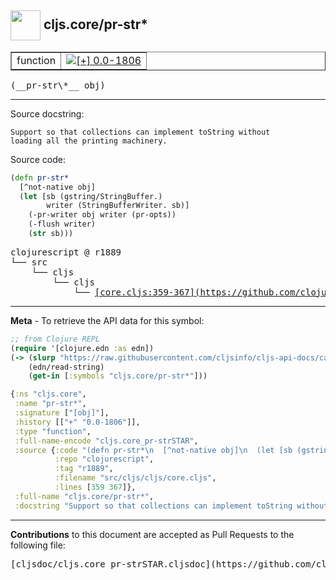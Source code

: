 ## <img width="48px" valign="middle" src="http://i.imgur.com/Hi20huC.png"> cljs.core/pr-str\*

 <table border="1">
<tr>

<td>function</td>
<td><a href="https://github.com/cljsinfo/cljs-api-docs/tree/0.0-1806"><img valign="middle" alt="[+] 0.0-1806" src="https://img.shields.io/badge/+-0.0--1806-lightgrey.svg"></a> </td>
</tr>
</table>

 <samp>
(__pr-str\*__ obj)<br>
</samp>

---




Source docstring:

```
Support so that collections can implement toString without
loading all the printing machinery.
```

Source code:

```clj
(defn pr-str*
  [^not-native obj]
  (let [sb (gstring/StringBuffer.)
        writer (StringBufferWriter. sb)]
    (-pr-writer obj writer (pr-opts))
    (-flush writer)
    (str sb)))
```

 <pre>
clojurescript @ r1889
└── src
    └── cljs
        └── cljs
            └── <ins>[core.cljs:359-367](https://github.com/clojure/clojurescript/blob/r1889/src/cljs/cljs/core.cljs#L359-L367)</ins>
</pre>


---

__Meta__ - To retrieve the API data for this symbol:

```clj
;; from Clojure REPL
(require '[clojure.edn :as edn])
(-> (slurp "https://raw.githubusercontent.com/cljsinfo/cljs-api-docs/catalog/cljs-api.edn")
    (edn/read-string)
    (get-in [:symbols "cljs.core/pr-str*"]))
```

```clj
{:ns "cljs.core",
 :name "pr-str*",
 :signature ["[obj]"],
 :history [["+" "0.0-1806"]],
 :type "function",
 :full-name-encode "cljs.core_pr-strSTAR",
 :source {:code "(defn pr-str*\n  [^not-native obj]\n  (let [sb (gstring/StringBuffer.)\n        writer (StringBufferWriter. sb)]\n    (-pr-writer obj writer (pr-opts))\n    (-flush writer)\n    (str sb)))",
          :repo "clojurescript",
          :tag "r1889",
          :filename "src/cljs/cljs/core.cljs",
          :lines [359 367]},
 :full-name "cljs.core/pr-str*",
 :docstring "Support so that collections can implement toString without\nloading all the printing machinery."}

```

---

__Contributions__ to this document are accepted as Pull Requests to the following file:

 <pre>
[cljsdoc/cljs.core_pr-strSTAR.cljsdoc](https://github.com/cljsinfo/cljs-api-docs/blob/master/cljsdoc/cljs.core_pr-strSTAR.cljsdoc)
</pre>

